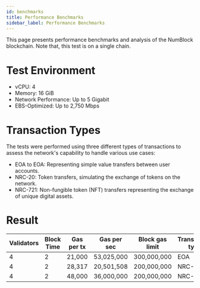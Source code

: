 ```yaml
---
id: benchmarks 
title: Performance Benchmarks
sidebar_label: Performance Benchmarks
---
```


This page presents performance benchmarks and analysis of the NumBlock blockchain. Note that, this test is on a single chain.

# Test Environment

 - vCPU: 4
 - Memory: 16 GiB
 - Network Performance: Up to 5 Gigabit
 - EBS-Optimized: Up to 2,750 Mbps

# Transaction Types
The tests were performed using three different types of transactions to assess the network's capability to handle various use cases:

 - EOA to EOA: Representing simple value transfers between user accounts.
 - NRC-20: Token transfers, simulating the exchange of tokens on the network.
 - NRC-721: Non-fungible token (NFT) transfers representing the exchange of unique digital assets.

 # Result

 | Validators     | Block Time | Gas per tx| Gas per sec| Block gas limit| Transaction type | Transactions | TPS | Finality | 
| ----------- | ----------- | ------------|-------------|------------|------------|----------|------------|---------------|
| 4    | 2        | 21,000 | 53,025,000 | 300,000,000 | EOA | 500,000 | 3100 | 0.9|
| 4    | 2        | 28,317 | 20,501,508| 200,000,000 | NRC-20 | 50,000 | 1,600| 1.4|
| 4    | 2        | 48,000 | 36,000,000 | 200,000,000 | NRC-721 | 50,000 | 1100 | 2.7|

